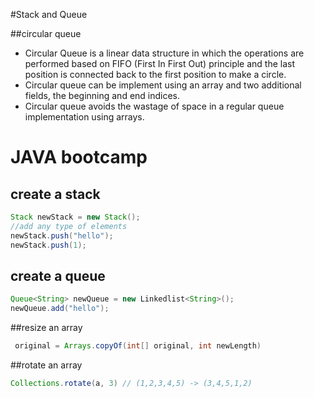 #Stack and Queue

##circular queue
* Circular Queue is a linear data structure in which the operations are performed based on FIFO (First In First Out) principle and the last position is connected back to the first position to make a circle.
* Circular queue can be implement using an array and two additional fields, the beginning and end indices.
* Circular queue avoids the wastage of space in a regular queue implementation using arrays.

# JAVA bootcamp
## create a stack
```java
Stack newStack = new Stack();
//add any type of elements
newStack.push("hello");
newStack.push(1);
```

## create a queue
```java
Queue<String> newQueue = new Linkedlist<String>();
newQueue.add("hello");
```

##resize an array
```JAVA
 original = Arrays.copyOf(int[] original, int newLength)
 ```
##rotate an array
```JAVA
Collections.rotate(a, 3) // (1,2,3,4,5) -> (3,4,5,1,2)
```
